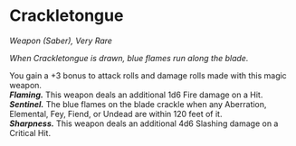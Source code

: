 # Crackletongue
*Weapon (Saber), Very Rare*

*When Crackletongue is drawn, blue flames run along the blade.*

You gain a +3 bonus to attack rolls and damage rolls made with this magic weapon.  
***Flaming.*** This weapon deals an additional 1d6 Fire damage on a Hit.  
***Sentinel.*** The blue flames on the blade crackle when any Aberration, Elemental, Fey, Fiend, or Undead are within 120 feet of it.  
***Sharpness.*** This weapon deals an additional 4d6 Slashing damage on a Critical Hit.